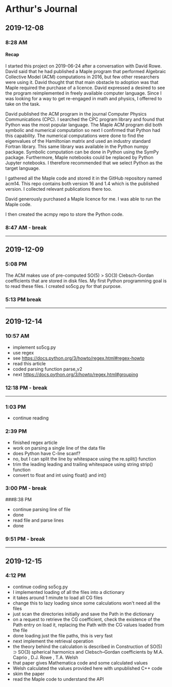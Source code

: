 # Arthur's Journal

## 2019-12-08

### 8:28 AM

#### Recap

I started this project on 2019-06-24 after a conversation
with David Rowe.
David said that he had published a Maple program that
performed Algebraic Collective Model (ACM) computations in 2016,
but few other researchers were using it.
David thought that that main obstacle to adoption
was that Maple required the purchase of a licence.
David expressed a desired to see the program reimplemented in 
freely available computer language.
Since I was looking for a way to get re-engaged in math and physics,
I offerred to take on the task.

David published the ACM program in the journal Computer Physics
Communications (CPC).
I searched the CPC program library and found that Python was the most
popular language.
The Maple ACM program did both symbolic and numerical
computation so next I confirmed that Python had this capability.
The numerical computations were done to find the eigenvalues 
of the Hamiltonian matrix and used an industry standard Fortran library.
This same library was available in the Python numpy package.
Symbolic computation can be done in Python using the SymPy package. 
Furthermore, Maple notebooks could be replaced by Python Jupyter notebooks.
I therefore recommended that we select Python as the target language.

I gathered all the Maple code and stored it in the GitHub repository
named acm14.
This repo contains both version 16 and 1.4 which is the published version.
I collected relevant publications there too.

David generously purchased a Maple licence for me.
I was able to run the Maple code.

I then created the acmpy repo to store the Python code.

### 8:47 AM - break

---

## 2019-12-09

### 5:08 PM

The ACM makes use of pre-computed SO(5) > SO(3) Clebsch-Gordan coefficients
that are stored in disk files.
My first Python programming goal is to read these files.
I created so5cg.py for that purpose.

### 5:13 PM break

---

## 2019-12-14

### 10:57 AM
- implement so5cg.py
- use regex
- see <https://docs.python.org/3/howto/regex.html#regex-howto>
- read this article
- coded parsing function parse_v2
- next <https://docs.python.org/3/howto/regex.html#grouping>

### 12:18 PM - break

---

### 1:03 PM
- continue reading


### 2:39 PM
- finished regex article
- work on parsing a single line of the data file
- does Python have C-line scanf?
- no, but I can split the line by whitespace using the re.split() function
- trim the leading leading and trailing whitespace using string strip() function
- convert to float and int using float() and int()

### 3:00 PM - break

###8:38 PM
- continue parsing line of file
- done
- read file and parse lines
- done

### 9:51 PM - break

---

## 2019-12-15

### 4:12 PM

- continue coding so5cg.py
- I implemented loading of all the files into a dictionary
- it takes around 1 minute to load all CG files
- change this to lazy loading since some calculations won't need all the files
- just scan the directories initially and save the Path in the dictionary
- on a request to retrieve the CG coefficient, check the existence of the Path entry on load it, 
replacing the Path with the CG values loaded from the file
- done loading just the file paths, this is very fast
- next implement the retrieval operation
- the theory behind the calculation is described in 
Construction of SO(5) ⊃ SO(3) spherical harmonics and 
Clebsch–Gordan coefficients by M.A. Caprio , D.J. Rowe , T.A. Welsh
- that paper gives Mathematica code and some calculated values
- Welsh calculated the values provided here with unpublished C++ code
- skim the paper
- read the Maple code to understand the API
